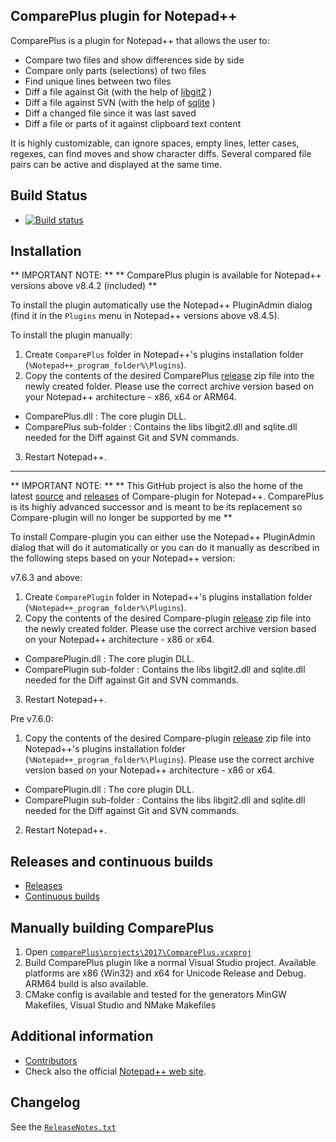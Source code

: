 ComparePlus plugin for Notepad++
-------------------------------

ComparePlus is a plugin for Notepad++ that allows the user to:

-  Compare two files and show differences side by side
-  Compare only parts (selections) of two files
-  Find unique lines between two files
-  Diff a file against Git (with the help of [libgit2](https://github.com/libgit2/libgit2) )
-  Diff a file against SVN (with the help of [sqlite](https://sqlite.org) )
-  Diff a changed file since it was last saved
-  Diff a file or parts of it against clipboard text content

It is highly customizable, can ignore spaces, empty lines, letter cases, regexes, can find moves and show character diffs.
Several compared file pairs can be active and displayed at the same time.


Build Status
-------------------------------

- [![Build status](https://ci.appveyor.com/api/projects/status/github/pnedev/comparePlus?svg=true)](https://ci.appveyor.com/project/pnedev/comparePlus)


Installation
-------------------------------

** IMPORTANT NOTE: **
** ComparePlus plugin is available for Notepad++ versions above v8.4.2 (included) **

To install the plugin automatically use the Notepad++ PluginAdmin dialog (find it in the `Plugins` menu in Notepad++ versions above v8.4.5).

To install the plugin manually:

1. Create `ComparePlus` folder in Notepad++'s plugins installation folder (`%Notepad++_program_folder%\Plugins`).
2. Copy the contents of the desired ComparePlus [release](https://github.com/pnedev/comparePlus/releases) zip file
into the newly created folder. Please use the correct archive version based on your Notepad++ architecture - x86, x64 or ARM64.
- ComparePlus.dll : The core plugin DLL.
- ComparePlus sub-folder : Contains the libs libgit2.dll and sqlite.dll needed for the Diff against Git and SVN commands.
3. Restart Notepad++.


-------------------------------
** IMPORTANT NOTE: **
** This GitHub project is also the home of the latest [source](https://github.com/pnedev/comparePlus/tree/Compare_v2) and [releases](https://github.com/pnedev/comparePlus/releases) of Compare-plugin for Notepad++. ComparePlus is its highly advanced successor and is meant to be its replacement so Compare-plugin will no longer be supported by me **

To install Compare-plugin you can either use the Notepad++ PluginAdmin dialog that will do it automatically
or you can do it manually as described in the following steps based on your Notepad++ version:

v7.6.3 and above:

1. Create `ComparePlugin` folder in Notepad++'s plugins installation folder (`%Notepad++_program_folder%\Plugins`).
2. Copy the contents of the desired Compare-plugin [release](https://github.com/pnedev/comparePlus/releases) zip file
into the newly created folder. Please use the correct archive version based on your Notepad++ architecture - x86 or x64.
- ComparePlugin.dll : The core plugin DLL.
- ComparePlugin sub-folder : Contains the libs libgit2.dll and sqlite.dll needed for the Diff against Git and SVN commands.
3. Restart Notepad++.

Pre v7.6.0:

1. Copy the contents of the desired Compare-plugin [release](https://github.com/pnedev/comparePlus/releases) zip file
into Notepad++'s plugins installation folder (`%Notepad++_program_folder%\Plugins`).
Please use the correct archive version based on your Notepad++ architecture - x86 or x64.
- ComparePlugin.dll : The core plugin DLL.
- ComparePlugin sub-folder : Contains the libs libgit2.dll and sqlite.dll needed for the Diff against Git and SVN commands.
2. Restart Notepad++.


Releases and continuous builds
-------------------------------

- [Releases](https://github.com/pnedev/comparePlus/releases)
- [Continuous builds](https://ci.appveyor.com/project/pnedev/comparePlus/history)


Manually building ComparePlus
-------------------------------

 1. Open [`comparePlus\projects\2017\ComparePlus.vcxproj`](https://github.com/pnedev/comparePlus/blob/master/projects/2017/ComparePlus.vcxproj)
 2. Build ComparePlus plugin like a normal Visual Studio project. Available platforms are x86 (Win32) and x64 for Unicode Release and Debug. ARM64 build is also available.
 3. CMake config is available and tested for the generators MinGW Makefiles, Visual Studio and NMake Makefiles


Additional information
-------------------------------

- [Contributors](https://github.com/pnedev/comparePlus/graphs/contributors)
- Check also the official [Notepad++ web site](https://notepad-plus-plus.org/).


Changelog
-------------------------------

See the [`ReleaseNotes.txt`](https://github.com/pnedev/comparePlus/blob/master/ReleaseNotes.txt)
